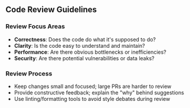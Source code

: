 <!-- BEGIN GENERATED: ai-instructions-generator v1.0.0 -->

## Code Review Guidelines

### Review Focus Areas
- **Correctness**: Does the code do what it's supposed to do?
- **Clarity**: Is the code easy to understand and maintain?
- **Performance**: Are there obvious bottlenecks or inefficiencies?
- **Security**: Are there potential vulnerabilities or data leaks?

### Review Process
- Keep changes small and focused; large PRs are harder to review
- Provide constructive feedback; explain the "why" behind suggestions
- Use linting/formatting tools to avoid style debates during review

<!-- END GENERATED -->